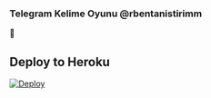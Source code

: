 ### Telegram Kelime Oyunu @rbentanistirimm
📝
## Deploy to Heroku

[![Deploy](https://www.herokucdn.com/deploy/button.svg)](https://heroku.com/deploy?template=https://github.com/Tuncay456/Se?organization=Tuncay456&organization=Tuncay456)
